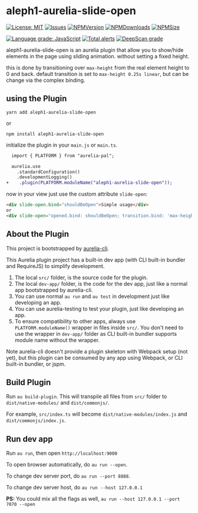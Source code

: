 # aleph1-aurelia-slide-open

[![License: MIT](https://img.shields.io/badge/License-MIT-yellow.svg)](https://opensource.org/licenses/MIT)
[![Issues](https://img.shields.io/github/issues/avrahamcool/aleph1-aurelia-slide-open.svg?style=flat)](https://github.com/avrahamcool/aleph1-aurelia-slide-open/issues)
[![NPMVersion](https://img.shields.io/npm/v/aleph1-aurelia-slide-open.svg?style=flat)](https://www.npmjs.com/package/aleph1-aurelia-slide-open)
[![NPMDownloads](https://img.shields.io/npm/dt/aleph1-aurelia-slide-open.svg?style=flat)](https://www.npmjs.com/package/aleph1-aurelia-slide-open) 
[![NPMSize](https://img.shields.io/bundlephobia/min/aleph1-aurelia-slide-open.svg?style=flat)](https://www.npmjs.com/package/aleph1-aurelia-slide-open)

[![Language grade: JavaScript](https://img.shields.io/lgtm/grade/javascript/g/avrahamcool/aleph1-aurelia-slide-open.svg?logo=lgtm&logoWidth=18)](https://lgtm.com/projects/g/avrahamcool/aleph1-aurelia-slide-open/context:javascript)
[![Total alerts](https://img.shields.io/lgtm/alerts/g/avrahamcool/aleph1-aurelia-slide-open.svg?logo=lgtm&logoWidth=18)](https://lgtm.com/projects/g/avrahamcool/aleph1-aurelia-slide-open/alerts/)
[![DeepScan grade](https://deepscan.io/api/teams/5394/projects/7172/branches/67736/badge/grade.svg)](https://deepscan.io/dashboard#view=project&tid=5394&pid=7172&bid=67736)

aleph1-aurelia-slide-open is an aurelia plugin that allow you to show/hide elements in the page using sliding animation.
without setting a fixed height.

this is done by transitioning over `max-height` from the real element height to 0 and back.
default transition is set to `max-height 0.25s linear`, but can be change via the complex binding.

## using the Plugin
```shell
yarn add aleph1-aurelia-slide-open
```
or
```shell
npm install aleph1-aurelia-slide-open
```

initialize the plugin in your `main.js` or `main.ts`.

```diff
  import { PLATFORM } from "aurelia-pal";

  aurelia.use
    .standardConfiguration()
    .developmentLogging()
+    .plugin(PLATFORM.moduleName("aleph1-aurelia-slide-open"));
```

now in your view just use the custom attribute `slide-open`:
```html
<div slide-open.bind="shouldBeOpen">Simple usage</div>
or
<div slide-open="opened.bind: shouldBeOpen; transition.bind: 'max-height 2s ease-in-out'">Complex usage</div>
```

## About the Plugin
This project is bootstrapped by [aurelia-cli](https://github.com/aurelia/cli).

This Aurelia plugin project has a built-in dev app (with CLI built-in bundler and RequireJS) to simplify development.

1. The local `src/` folder, is the source code for the plugin.
2. The local `dev-app/` folder, is the code for the dev app, just like a normal app bootstrapped by aurelia-cli.
3. You can use normal `au run` and `au test` in development just like developing an app.
4. You can use aurelia-testing to test your plugin, just like developing an app.
5. To ensure compatibility to other apps, always use `PLATFORM.moduleName()` wrapper in files inside `src/`. You don't need to use the wrapper in `dev-app/` folder as CLI built-in bundler supports module name without the wrapper.

Note aurelia-cli doesn't provide a plugin skeleton with Webpack setup (not yet), but this plugin can be consumed by any app using Webpack, or CLI built-in bundler, or jspm.

## Build Plugin

Run `au build-plugin`. This will transpile all files from `src/` folder to `dist/native-modules/` and `dist/commonjs/`.

For example, `src/index.ts` will become `dist/native-modules/index.js` and `dist/commonjs/index.js`.

## Run dev app

Run `au run`, then open `http://localhost:9000`

To open browser automatically, do `au run --open`.

To change dev server port, do `au run --port 8888`.

To change dev server host, do `au run --host 127.0.0.1`


**PS:** You could mix all the flags as well, `au run --host 127.0.0.1 --port 7070 --open`

